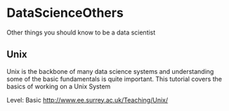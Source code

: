 # DataScienceOthers
Other things you should know to be a data scientist

## Unix
Unix is the backbone of many data science systems and understanding some of the basic fundamentals is quite important. 
This tutorial covers the basics of working on a Unix System

Level: Basic
http://www.ee.surrey.ac.uk/Teaching/Unix/

